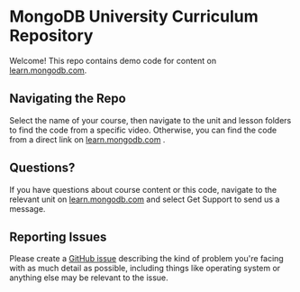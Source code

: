 # MongoDB University Curriculum Repository
Welcome! This repo contains demo code for content on [learn.mongodb.com](learn.mongodb.com). 

## Navigating the Repo
Select the name of your course, then navigate to the unit and lesson folders to find the code from a specific video. Otherwise, you can find the code from a direct link on [learn.mongodb.com](learn.mongodb.com) . 

## Questions?
If you have questions about course content or this code, navigate to the relevant unit on [learn.mongodb.com](learn.mongodb.com) and select Get Support to send us a message.

## Reporting Issues
Please create a [GitHub issue](https://github.com/mongodb-university/curriculum/issues/new?assignees=&labels=&projects=&template=bug_report.md&title=) describing the kind of problem you're facing with as much detail as possible, including things like operating system or anything else may be relevant to the issue.
